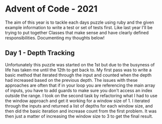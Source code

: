 # Advent of Code - 2021

The aim of this year is to tackle each days puzzle using ruby and the given example information to write a test or set of tests first. Like last year I'll be trying to put together Classes that make sense and have clearly defined responsibilities. Documenting my thoughts below!

## Day 1 - Depth Tracking
Unfortunately this puzzle was started on the 1st but due to the busyness of life has taken me until the 12th to get back to. My first pass was to write a basic method that iterated through the input and counted when the depth had increased based on the previous depth. The issues with these approaches are often that if in your loop you are referencing the main array of inputs, you have to add guards to make sure you don't access an index outside the range.
I took on the second task by refactoring what I had to use the window approach and get it working for a window size of 1. I iterated through the inputs and returned a list of depths for each window size, and then did the basic iteration and increase count from the first problem. It was then just a matter of increasing the window size to 3 to get the final result.